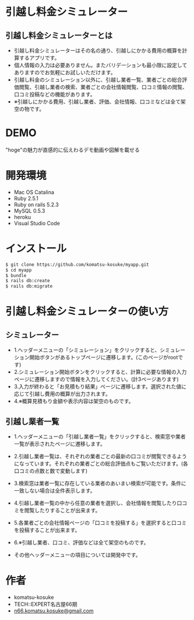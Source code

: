 # 引越し料金シミュレーター

## 引越し料金シミュレーターとは
 
* 引越し料金シミュレーターはその名の通り、引越しにかかる費用の概算を計算するアプリです。
* 個人情報の入力は必要ありません。またバリデーションも最小限に設定してありますのでお気軽にお試しいただけます。
* 引越し料金のシミュレーション以外に、引越し業者一覧、業者ごとの総合評価閲覧、引越し業者の検索、業者ごとの会社情報閲覧、口コミ情報の閲覧、口コミ投稿などの機能があります。
* ※引越しにかかる費用、引越し業者、評価、会社情報、口コミなどは全て架空の物です。
 
# DEMO
 
"hoge"の魅力が直感的に伝えわるデモ動画や図解を載せる
 
# 開発環境
 
* Mac OS Catalina
* Ruby 2.5.1
* Ruby on rails 5.2.3
* MySQL 0.5.3
* heroku
* Visual Studio Code

# インストール
 
```bash
$ git clone https://github.com/komatsu-kosuke/myapp.git
$ cd myapp
$ bundle
$ rails db:create
$ rails db:migrate
```

# 引越し料金シミュレーターの使い方
## シミュレーター
  * 1.ヘッダーメニューの「シミュレーション」をクリックすると、シミュレーション開始ボタンがあるトップページに遷移します。(このページがrootです)
  * 2.シミュレーション開始ボタンをクリックすると、計算に必要な情報の入力ページに遷移しますので情報を入力してください。(計3ページあります)
  * 3.入力が終わると「お見積もり結果」ページに遷移します。選択された値に応じて引越し費用の概算が出力されます。
  * 4.※概算見積もり金額や表示内容は架空のものです。

## 引越し業者一覧
  * 1.ヘッダーメニューの「引越し業者一覧」をクリックすると、検索窓や業者一覧が表示されたページに遷移します。
  * 2.引越し業者一覧は、それぞれの業者ごとの最新の口コミが閲覧できるようになっています。それぞれの業者ごとの総合評価点もご覧いただけます。(各口コミの点数と数で変動します)
  * 3.検索窓は業者一覧に存在している業者のあいまい検索が可能です。条件に一致しない場合は全件表示します。
  * 4.引越し業者一覧の中から任意の業者を選択し、会社情報を閲覧したり口コミを閲覧したりすることが出来ます。
  * 5.各業者ごとの会社情報ページの「口コミを投稿する」を選択すると口コミを投稿することが出来ます。
  * 6.※引越し業者、口コミ、評価などは全て架空のものです。


* その他ヘッダーメニューの項目については開発中です。
 
# 作者
 
* komatsu-kosuke
* TECH::EXPERT名古屋66期
* n66.komatsu.kosuke@gmail.com


